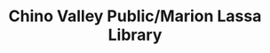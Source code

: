 ---
layout: repo
title: "Chino Valley Public/Marion Lassa Library"
id: 13095
permalink: repos/13095/
---